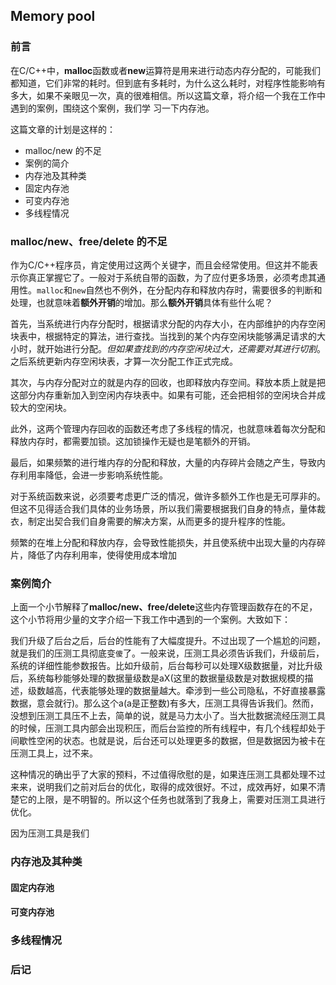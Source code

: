 ## Memory pool
### 前言
在C/C++中，**malloc**函数或者**new**运算符是用来进行动态内存分配的，可能我们都知道，它们非常的耗时。但到底有多耗时，为什么这么耗时，对程序性能影响有多大，如果不亲眼见一次，真的很难相信。所以这篇文章，将介绍一个我在工作中遇到的案例，围绕这个案例，我们学 习一下内存池。

这篇文章的计划是这样的：
  * malloc/new 的不足
  * 案例的简介
  * 内存池及其种类
  * 固定内存池
  * 可变内存池
  * 多线程情况

### malloc/new、free/delete 的不足
作为C/C++程序员，肯定使用过这两个关键字，而且会经常使用。但这并不能表示你真正掌握它了。一般对于系统自带的函数，为了应付更多场景，必须考虑其通用性。`malloc`和`new`自然也不例外，在分配内存和释放内存时，需要很多的判断和处理，也就意味着**额外开销**的增加。那么**额外开销**具体有些什么呢？

首先，当系统进行内存分配时，根据请求分配的内存大小，在内部维护的内存空闲块表中，根据特定的算法，进行查找。当找到的某个内存空闲块能够满足请求的大小时，就开始进行分配。*但如果查找到的内存空闲块过大，还需要对其进行切割*。之后系统更新内存空闲块表，才算一次分配工作正式完成。

其次，与内存分配对立的就是内存的回收，也即释放内存空间。释放本质上就是把这部分内存重新加入到空闲内存块表中。如果有可能，还会把相邻的空闲块合并成较大的空闲块。

此外，这两个管理内存回收的函数还考虑了多线程的情况，也就意味着每次分配和释放内存时，都需要加锁。这加锁操作无疑也是笔额外的开销。

最后，如果频繁的进行堆内存的分配和释放，大量的内存碎片会随之产生，导致内存利用率降低，会进一步影响系统性能。

对于系统函数来说，必须要考虑更广泛的情况，做许多额外工作也是无可厚非的。但这不见得适合我们具体的业务场景，所以我们需要根据我们自身的特点，量体裁衣，制定出契合我们自身需要的解决方案，从而更多的提升程序的性能。

频繁的在堆上分配和释放内存，会导致性能损失，并且使系统中出现大量的内存碎片，降低了内存利用率，使得使用成本增加

### 案例简介
上面一个小节解释了**malloc/new、free/delete**这些内存管理函数存在的不足，这个小节将用少量的文字介绍一下我工作中遇到的一个案例。大致如下：

我们升级了后台之后，后台的性能有了大幅度提升。不过出现了一个尴尬的问题，就是我们的压测工具彻底变`傻`了。一般来说，压测工具必须告诉我们，升级前后，系统的详细性能参数报告。比如升级前，后台每秒可以处理X级数据量，对比升级后，系统每秒能够处理的数据量级数是aX(这里的数据量级数是对数据规模的描述，级数越高，代表能够处理的数据量越大。牵涉到一些公司隐私，不好直接暴露数据，意会就行)。那么这个a(a是正整数)有多大，压测工具得告诉我们。然而，没想到压测工具压不上去，简单的说，就是马力太小了。当大批数据流经压测工具的时候，压测工具内部会出现积压，而后台监控的所有线程中，有几个线程却处于间歇性空闲的状态。也就是说，后台还可以处理更多的数据，但是数据因为被卡在压测工具上，过不来。

这种情况的确出乎了大家的预料，不过值得欣慰的是，如果连压测工具都处理不过来来，说明我们之前对后台的优化，取得的成效很好。不过，成效再好，如果不清楚它的上限，是不明智的。所以这个任务也就落到了我身上，需要对压测工具进行优化。

因为压测工具是我们


### 内存池及其种类

#### 固定内存池

#### 可变内存池

### 多线程情况

### 后记

